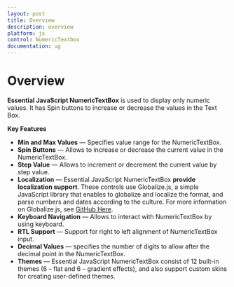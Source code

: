 ```yaml
---
layout: post
title: Overview
description: overview
platform: js
control: NumericTextbox
documentation: ug
---
```


# Overview

**Essential JavaScript NumericTextBox** is used to display only numeric values. It has Spin buttons to increase or decrease the values in the Text Box. 

**Key Features**

* **Min and Max Values** — Specifies value range for the NumericTextBox.
* **Spin Buttons** — Allows to increase or decrease the current value in the NumericTextBox.
* **Step Value** — Allows to increment or decrement the current value by step value.
* **Localization** — Essential JavaScript NumericTextBox **provide localization support**. These controls use Globalize.js, a simple JavaScript library that enables to globalize and localize the format, and parse numbers and dates according to the culture. For more information on Globalize.js, see [GitHub Here](https://github.com/jquery/globalize).
* **Keyboard Navigation** — Allows to interact with NumericTextBox by using keyboard.
* **RTL Support** — Support for right to left alignment of NumericTextBox input.
* **Decimal Values** — specifies the number of digits to allow after the decimal point in the NumericTextBox.
* **Themes** — Essential JavaScript NumericTextBox consist of 12 built-in themes (6 – flat and 6 – gradient effects), and also support custom skins for creating user-defined themes.
